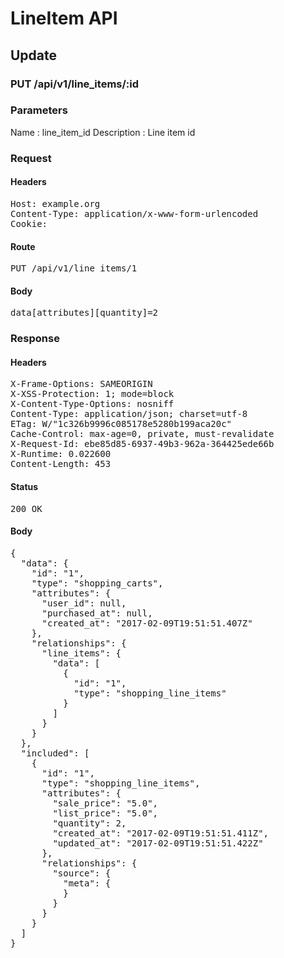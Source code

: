 # LineItem API

## Update

### PUT /api/v1/line_items/:id

### Parameters

Name : line_item_id
Description : Line item id

### Request

#### Headers

<pre>Host: example.org
Content-Type: application/x-www-form-urlencoded
Cookie: </pre>

#### Route

<pre>PUT /api/v1/line_items/1</pre>

#### Body

<pre>data[attributes][quantity]=2</pre>

### Response

#### Headers

<pre>X-Frame-Options: SAMEORIGIN
X-XSS-Protection: 1; mode=block
X-Content-Type-Options: nosniff
Content-Type: application/json; charset=utf-8
ETag: W/&quot;1c326b9996c085178e5280b199aca20c&quot;
Cache-Control: max-age=0, private, must-revalidate
X-Request-Id: ebe85d85-6937-49b3-962a-364425ede66b
X-Runtime: 0.022600
Content-Length: 453</pre>

#### Status

<pre>200 OK</pre>

#### Body

<pre>{
  "data": {
    "id": "1",
    "type": "shopping_carts",
    "attributes": {
      "user_id": null,
      "purchased_at": null,
      "created_at": "2017-02-09T19:51:51.407Z"
    },
    "relationships": {
      "line_items": {
        "data": [
          {
            "id": "1",
            "type": "shopping_line_items"
          }
        ]
      }
    }
  },
  "included": [
    {
      "id": "1",
      "type": "shopping_line_items",
      "attributes": {
        "sale_price": "5.0",
        "list_price": "5.0",
        "quantity": 2,
        "created_at": "2017-02-09T19:51:51.411Z",
        "updated_at": "2017-02-09T19:51:51.422Z"
      },
      "relationships": {
        "source": {
          "meta": {
          }
        }
      }
    }
  ]
}</pre>
